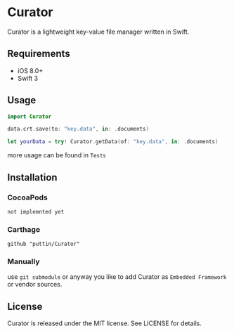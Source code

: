 # Curator

Curator is a lightweight key-value file manager written in Swift.

## Requirements
* iOS 8.0+
* Swift 3

## Usage
```swift
import Curator

data.crt.save(to: "key.data", in: .documents)

let yourData = try! Curator.getData(of: "key.data", in: .documents)
```

more usage can be found in `Tests`

## Installation

### CocoaPods
`not implemnted yet`

### Carthage
`github "puttin/Curator"`

### Manually
use `git submodule` or anyway you like to add Curator as `Embedded Framework` or vendor sources.

## License
Curator is released under the MIT license. See LICENSE for details.
